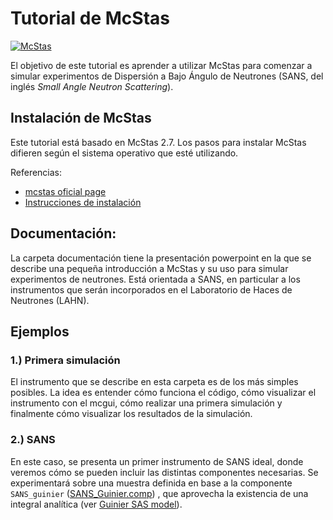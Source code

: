 # Tutorial de McStas
[![McStas](https://img.shields.io/badge/Software-McStas-brightgreen)](https://mcstas.org/)

El objetivo de este tutorial es aprender a utilizar McStas para comenzar a simular experimentos de Dispersión a Bajo Ángulo de Neutrones (SANS, del inglés *Small Angle Neutron Scattering*). 

## Instalación de McStas

Este tutorial está basado en McStas 2.7. Los pasos para instalar McStas difieren según el sistema operativo que esté utilizando.

Referencias:

* [mcstas oficial page](http://www.mcstas.org/download/)
* [Instrucciones de instalación](https://github.com/McStasMcXtrace/McCode/blob/master/INSTALL-McStas-2.x/README.md)

## Documentación:

La carpeta documentación tiene la presentación powerpoint en la que se describe una pequeña introducción a McStas y su uso para simular experimentos de neutrones. Está orientada a SANS, en particular a los instrumentos que serán incorporados en el Laboratorio de Haces de Neutrones (LAHN).

## Ejemplos

### 1.) Primera simulación

El instrumento que se describe en esta carpeta es de los más simples posibles. La idea es entender cómo funciona el código, cómo visualizar el instrumento con el mcgui, cómo realizar una primera simulación y finalmente cómo visualizar los resultados de la simulación.

### 2.) SANS

En este caso, se presenta un primer instrumento de SANS ideal, donde veremos cómo se pueden incluir las distintas componentes necesarias. Se experimentará sobre una muestra definida en base a la componente ``SANS_guinier`` ([SANS_Guinier.comp](http://www.mcstas.org/download/components/2.7/contrib/SANS_Guinier.html)) , que aprovecha la existencia de una integral analítica (ver [Guinier SAS model](https://www.sasview.org/docs/user/models/guinier.html)).
